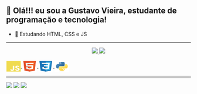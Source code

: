 ## 👋 Olá!!! eu sou a Gustavo Vieira, estudante de programação e tecnologia!

- 🌱 Estudando HTML, CSS e JS

---

<div align="center" style="display: inline_block">
  <a href="https://github.com/zarkovich">
  <img height="180em" src="https://github-readme-stats.vercel.app/api?username=zarkovich&show_icons=true&theme=dark&include_all_commits=true&count_private=true"/>
  <img height="180em" src="https://github-readme-stats.vercel.app/api/top-langs/?username=zarkovich&layout=compact&langs_count=7&theme=dark"/>
</div>
<div style="display: inline_block"><br>
  <img align="center" alt="Zark-Js" height="30" width="40" src="https://raw.githubusercontent.com/devicons/devicon/master/icons/javascript/javascript-plain.svg">
  <img align="center" alt="Zark-HTML" height="30" width="40" src="https://raw.githubusercontent.com/devicons/devicon/master/icons/html5/html5-original.svg">
  <img align="center" alt="Zark-CSS" height="30" width="40" src="https://raw.githubusercontent.com/devicons/devicon/master/icons/css3/css3-original.svg">
  <img align="center" alt="Zark-Python" height="30" width="40" src="https://raw.githubusercontent.com/devicons/devicon/master/icons/python/python-original.svg">
</div>
  
---
 
<div> 
  <a href="https://instagram.com/gustavovieirazu" target="_blank"><img src="https://img.shields.io/badge/-Instagram-%23E4405F?style=for-the-badge&logo=instagram&logoColor=white" target="_blank"></a>
  <a href = "mailto:gustavovieirazu@gmail.com"><img src="https://img.shields.io/badge/-Gmail-%23333?style=for-the-badge&logo=gmail&logoColor=white" target="_blank"></a>
  <a href="https://www.linkedin.com/in/gustavovieirazu/" target="_blank"><img src="https://img.shields.io/badge/-LinkedIn-%230077B5?style=for-the-badge&logo=linkedin&logoColor=white" target="_blank"></a> 
 
 
</div>
